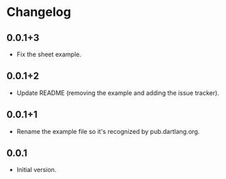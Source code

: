 # Changelog

## 0.0.1+3

- Fix the sheet example.

## 0.0.1+2

- Update README (removing the example and adding the issue tracker).

## 0.0.1+1

- Rename the example file so it's recognized by pub.dartlang.org.

## 0.0.1

- Initial version.
